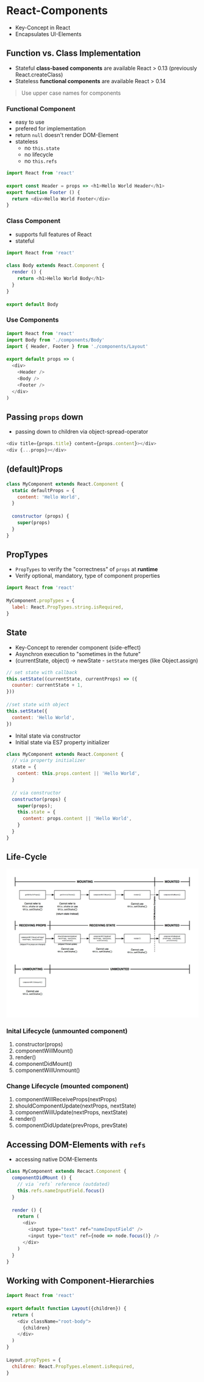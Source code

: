 # React-Components

* Key-Concept in React
* Encapsulates UI-Elements

## Function vs. Class Implementation

* Stateful __class-based components__ are available React > 0.13 (previously React.createClass)
* Stateless __functional components__ are available React > 0.14

> Use upper case names for components

### Functional Component

* easy to use
* prefered for implementation
* return `null` doesn't render DOM-Element
* stateless
  * no `this.state`
  * no lifecycle
  * no `this.refs`

```javascript
import React from 'react'

export const Header = props => <h1>Hello World Header</h1>
export function Footer () {
  return <div>Hello World Footer</div>
}
```

### Class Component

* supports full features of React
* stateful

```javascript
import React from 'react'

class Body extends React.Component {
  render () {
    return <h1>Hello World Body</h1>
  }
}

export default Body
```

### Use Components

```javascript
import React from 'react'
import Body from './components/Body'
import { Header, Footer } from './components/Layout'

export default props => (
  <div>
    <Header />
    <Body />
    <Footer />
  </div>
)
```

## Passing `props` down

* passing down to children via object-spread-operator

```javascript
<div title={props.title} content={props.content}></div>
<div {...props}></div>
```

## (default)Props

```javascript
class MyComponent extends React.Component {
  static defaultProps = {
    content: 'Hello World',
  }

  constructor (props) {
    super(props)
  }
}
```

## PropTypes

* `PropTypes` to verify the "correctness" of `props` at __runtime__
* Verify optional, mandatory, type of component properties

```javascript
import React from 'react'

MyComponent.propTypes = {
  label: React.PropTypes.string.isRequired,
}
```

## State

* Key-Concept to rerender component (side-effect)
* Asynchron execution to "sometimes in the future"
* (currentState, object) -> newState - `setState` merges (like Object.assign)

```javascript
// set state with callback
this.setState((currentState, currentProps) => ({
  counter: currentState + 1,
}))

//set state with object
this.setState({
  content: 'Hello World',
})
```

* Inital state via constructor
* Initial state via ES7 property initializer

```javascript
class MyComponent extends React.Component {
  // via property initializer
  state = {
    content: this.props.content || 'Hello World',
  }

  // via constructor
  constructor(props) {
    super(props);
    this.state = {
      content: props.content || 'Hello World',
    }
  }
}
```

## Life-Cycle

![Component Lifecylce](component-lifecycle.jpg)

### Inital Lifecycle (unmounted component)

1. constructor(props)
2. componentWillMount()
3. render()
4. componentDidMount()
5. componentWillUnmount()

### Change Lifecycle (mounted component)

1. componentWillReceiveProps(nextProps)
2. shouldComponentUpdate(nextProps, nextState)
3. componentWillUpdate(nextProps, nextState)
4. render()
5. componentDidUpdate(prevProps, prevState)

## Accessing DOM-Elements with `refs`

* accessing native DOM-Elements

```javascript
class MyComponent extends Recact.Component {
  componentDidMount () {
    // via `refs` reference (outdated)
    this.refs.nameInputField.focus()
  }

  render () {
    return (
      <div>
        <input type="text" ref="nameInputField" />
        <input type="text" ref={node => node.focus()} />
      </div>
    )
  }
}
```

## Working with Component-Hierarchies

```javascript
import React from 'react'

export default function Layout({children}) {
  return (
    <div className="root-body">
      {children}
    </div>
  )
}

Layout.propTypes = {
  children: React.PropTypes.element.isRequired,
}
```